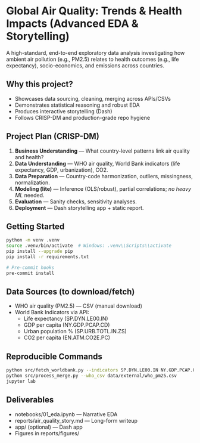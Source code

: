 # Global Air Quality: Trends & Health Impacts (Advanced EDA & Storytelling)

A high-standard, end-to-end exploratory data analysis investigating how ambient air pollution (e.g., PM2.5) relates to health outcomes (e.g., life expectancy), socio-economics, and emissions across countries.

## Why this project?

- Showcases data sourcing, cleaning, merging across APIs/CSVs
- Demonstrates statistical reasoning and robust EDA
- Produces interactive storytelling (Dash)
- Follows CRISP-DM and production-grade repo hygiene

## Project Plan (CRISP-DM)

1. **Business Understanding** — What country-level patterns link air quality and health?
2. **Data Understanding** — WHO air quality, World Bank indicators (life expectancy, GDP, urbanization), CO2.
3. **Data Preparation** — Country-code harmonization, outliers, missingness, normalization.
4. **Modeling (lite)** — Inference (OLS/robust), partial correlations; *no heavy ML* needed.
5. **Evaluation** — Sanity checks, sensitivity analyses.
6. **Deployment** — Dash storytelling app + static report.

## Getting Started

```bash
python -m venv .venv
source .venv/bin/activate  # Windows: .venv\\Scripts\\activate
pip install --upgrade pip
pip install -r requirements.txt

# Pre-commit hooks
pre-commit install
```

## Data Sources (to download/fetch)

- WHO air quality (PM2.5) — CSV (manual download)
- World Bank Indicators via API:
  - Life expectancy (SP.DYN.LE00.IN)
  - GDP per capita (NY.GDP.PCAP.CD)
  - Urban population % (SP.URB.TOTL.IN.ZS)
  - CO2 per capita (EN.ATM.CO2E.PC)

## Reproducible Commands

```bash
python src/fetch_worldbank.py --indicators SP.DYN.LE00.IN NY.GDP.PCAP.CD SP.URB.TOTL.IN.ZS EN.ATM.CO2E.PC --start 2000 --end 2023
python src/process_merge.py --who_csv data/external/who_pm25.csv
jupyter lab
```

## Deliverables

- notebooks/01_eda.ipynb — Narrative EDA
- reports/air_quality_story.md — Long-form writeup
- app/ (optional) — Dash app
- Figures in reports/figures/

